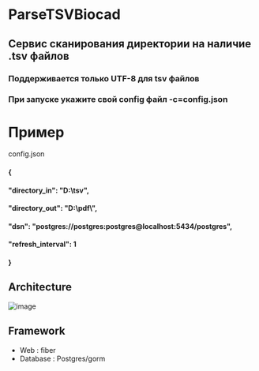 # ParseTSVBiocad

## Сервис сканирования директории на наличие .tsv файлов

### Поддерживается только UTF-8 для tsv файлов
### При запуске укажите свой config файл  -с=config.json 

# Пример
config.json
#### {
#### "directory_in": "D:\\tsv",
#### "directory_out": "D:\\pdf\\",
#### "dsn": "postgres://postgres:postgres@localhost:5434/postgres",
#### "refresh_interval": 1
#### }

## Architecture

![image](https://github.com/MorZLE/GoParseTSV/assets/122459662/f6320f1f-6690-4052-8ce2-13306c972c75)



## Framework

- Web : fiber
- Database : Postgres/gorm
